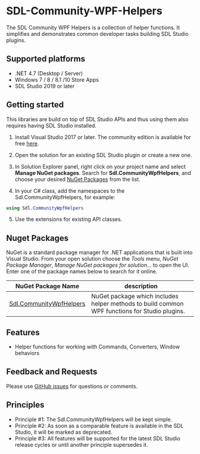 SDL-Community-WPF-Helpers
===========

The SDL Community WPF Helpers is a collection of helper functions. It simplifies and demonstrates common developer tasks building SDL Studio plugins.
## Supported platforms

* .NET 4.7 (Desktop / Server)
* Windows 7 / 8 / 8.1 /10 Store Apps
* SDL Studio 2019 or later

## Getting started

This libraries are build on top of SDL Studio APIs and thus using them also requires having SDL Studio installed.

1. Install Visual Studio 2017 or later. The community edition is available for free [here](https://www.visualstudio.com/).

2. Open the solution for an existing SDL Studio plugin or create a new one.

3. In Solution Explorer panel, right click on your project name and select **Manage NuGet packages**. Search for **Sdl.CommunityWpfHelpers**, and choose your desired [NuGet Packages](https://www.nuget.org/packages?q=Sdl.CommunityWpfHelpers) from the list.


4. In your C# class, add the namespaces to the Sdl.CommunityWpfHelpers, for example:

```c#
using Sdl.CommunityWpfHelpers
```

5. Use the extensions for existing API classes.

## Nuget Packages

NuGet is a standard package manager for .NET applications that is built into Visual Studio. From your open solution choose the *Tools* menu, *NuGet Package Manager*, *Manage NuGet packages for solution...* to open the UI.  Enter one of the package names below to search for it online.


| NuGet Package Name | description |
| --- | --- |
| [Sdl.CommunityWpfHelpers](https://www.nuget.org/packages/Sdl.CommunityWpfHelpers/) | NuGet package which includes helper methods to build common WPF functions for Studio plugins. |


## Features
* Helper functions for working with Commands, Converters, Window behaviors

## Feedback and Requests

Please use [GitHub issues](https://github.com/sdl/Sdl-Community/issues) for questions or comments.

## Principles

 - Principle #1: The Sdl.CommunityWpfHelpers will be kept simple.
 - Principle #2: As soon as a comparable feature is available in the SDL Studio, it will be marked as deprecated.
 - Principle #3: All features will be supported for the latest SDL Studio release cycles or until another principle supersedes it.